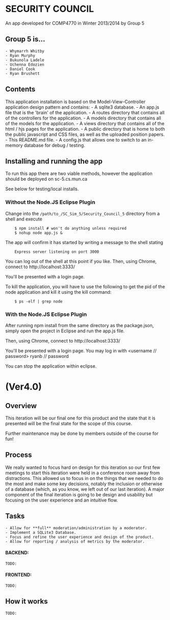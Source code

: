 # SECURITY COUNCIL

An app developed for COMP4770 in Winter 2013/2014 by Group 5

## Group 5 is...

	- Whymarrh Whitby
	- Ryan Murphy
	- Bukunola Ladele
	- Uchenna Edozien
	- Daniel Cook
	- Ryan Brushett

## Contents

This application installation is based on the Model-View-Controller application design pattern and contains:
    - A sqlite3 database.
    - An app.js file that is the 'brain' of the application.
    - A routes directory that contains all of the controllers for the application.
    - A models directory that contains all of the models for the application.
    - A views directory that contains all of the html / hjs pages for the application.
    - A public directory that is home to both the public javascript and CSS files, as well as the uploaded position papers.
    - This README.md file.
    - A config.js that allows one to switch to an in-memory database for debug / testing.

## Installing and running the app

To run this app there are two viable methods, however the application should be deployed on sc-5.cs.mun.ca

See below for testing/local installs.

### Without the Node.JS Eclipse Plugin

Change into the `/path/to_/SC_Sim_5/Security_Council_5` directory from a shell and execute

        $ npm install # won't do anything unless required
        $ nohup node app.js &

The app will confirm it has started by writing a message to the shell stating

        Express server listening on port 3000

You can log out of the shell at this point if you like.
Then, using Chrome, connect to http://localhost:3333/

You'll be presented with a login page.

To kill the application, you will have to use the following to get the pid of the node application and kill it using the kill command:

        $ ps -elf | grep node

### With the Node.JS Eclipse Plugin

After running npm install from the same directory as the package.json, simply open the project in Eclipse and run the app.js file.

Then, using Chrome, connect to http://localhost:3333/

You'll be presented with a login page. You may log in with <username // password> ryanb // password

You can stop the application within eclipse.

# (Ver4.0)

## Overview

This iteration will be our final one for this product and the state that it is presented will be the final state for the scope of this course.

Further maintenance may be done by members outside of the course for fun!

## Process

We really wanted to focus hard on design for this iteration so our first few meetings to start this iteration were held in a conference room away from distractions.
This allowed us to focus in on the things that we needed to do the most and make some key decisions, notably the inclusion or otherwise of a database (which, as you know, we left out of our last iteration).
A major component of the final iteration is going to be design and usability but focusing on the user experience and an intuitive flow.

## Tasks

    - Allow for **full** moderation/administration by a moderator.
    - Implement a SQLite3 Database.
    - Focus and refine the user experience and design of the product.
    - Allow for reporting / analysis of metrics by the moderator.

#### BACKEND:

    TODO:

#### FRONTEND:

    TODO:

## How it works

    TODO:
